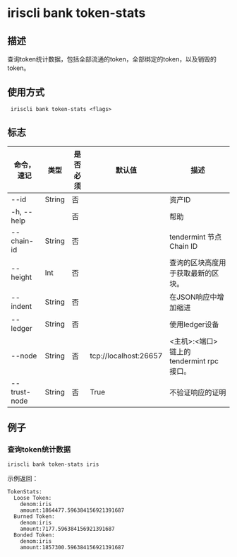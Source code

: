 # iriscli bank token-stats

## 描述

查询token统计数据，包括全部流通的token，全部绑定的token，以及销毁的token。

## 使用方式

```
 iriscli bank token-stats <flags>
```

## 标志

| 命令，速记   | 类型   | 是否必须 | 默认值                | 描述                                      |
| ------------ | ------ | -------- | --------------------- | ----------------------------------------- |
| --id         |  String| 否       |                       | 资产ID                                     |
| -h, --help   |        | 否       |                       | 帮助                                      |
| --chain-id   | String | 否       |                       | tendermint 节点Chain ID                     |
| --height     | Int    | 否       |                       | 查询的区块高度用于获取最新的区块。        |
| --indent     | String | 否       |                       | 在JSON响应中增加缩进                      |
| --ledger     | String | 否       |                       | 使用ledger设备                    |
| --node       | String | 否       | tcp://localhost:26657 | <主机>:<端口> 链上的tendermint rpc 接口。 |
| --trust-node | String | 否       | True                  | 不验证响应的证明                          |

## 

## 例子

### 查询token统计数据

```
iriscli bank token-stats iris
```

示例返回：

```
TokenStats:
  Loose Token:  
    denom:iris
    amount:1864477.596384156921391687
  Burned Token:
    denom:iris
    amount:7177.596384156921391687
  Bonded Token:  
    denom:iris
    amount:1857300.596384156921391687
```
